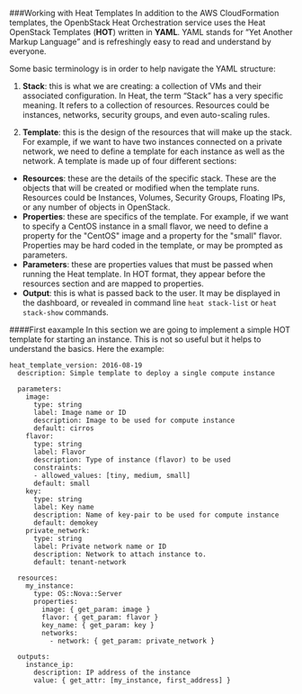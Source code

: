 ###Working with Heat Templates
In addition to the AWS CloudFormation templates, the OpenbStack Heat Orchestration service uses the Heat OpenStack Templates (**HOT**) written in **YAML**. YAML stands for “Yet Another Markup Language” and is refreshingly easy to read and understand by everyone.

Some basic terminology is in order to help navigate the YAML structure:

1. **Stack**: this is what we are creating: a collection of VMs and their associated configuration. In Heat, the term “Stack” has a very specific meaning. It refers to a collection of resources. Resources could be instances, networks, security groups, and even auto-scaling rules.

2. **Template**: this is the design of the resources that will make up the stack. For example, if we want to have two instances connected on a private network, we need to define a template for each instance as well as the network. A template is made up of four different sections:
  * **Resources**: these are the details of the specific stack. These are the objects that will be created or modified when the template runs. Resources could be Instances, Volumes, Security Groups, Floating IPs, or any number of objects in OpenStack.
  * **Properties**: these are specifics of the template. For example, if we want to specify a CentOS instance in a small flavor, we need to define a property for the "CentOS" image and a property for the "small" flavor. Properties may be hard coded in the template, or may be prompted as parameters.
  * **Parameters**: these are properties values that must be passed when running the Heat template. In HOT format, they appear before the resources section and are mapped to properties.
  * **Output**: this is what is passed back to the user. It may be displayed in the dashboard, or revealed in command line ``heat stack-list`` or ``heat stack-show`` commands.

####First eaxample
In this section we are going to implement a simple HOT template for starting an instance. This is not so useful but it helps to understand the basics. Here the example:

```
heat_template_version: 2016-08-19
  description: Simple template to deploy a single compute instance
  
  parameters:
    image:
      type: string
      label: Image name or ID
      description: Image to be used for compute instance
      default: cirros
    flavor:
      type: string
      label: Flavor
      description: Type of instance (flavor) to be used
      constraints:
      - allowed_values: [tiny, medium, small]
      default: small
    key:
      type: string
      label: Key name
      description: Name of key-pair to be used for compute instance
      default: demokey
    private_network:
      type: string
      label: Private network name or ID
      description: Network to attach instance to.
      default: tenant-network
  
  resources:
    my_instance:
      type: OS::Nova::Server
      properties:
        image: { get_param: image }
        flavor: { get_param: flavor }
        key_name: { get_param: key }
        networks:
          - network: { get_param: private_network }
  
  outputs:
    instance_ip:
      description: IP address of the instance
      value: { get_attr: [my_instance, first_address] }
```

